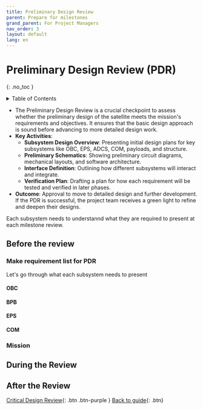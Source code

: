 ```yaml
---
title: Preliminary Design Review 
parent: Prepare for milestones
grand_parent: For Project Managers
nav_order: 3
layout: default
lang: en
---
```


# Preliminary Design Review (PDR)
{: .no_toc }

<details markdown="block">
<summary>Table of Contents</summary>

- Table of Contents
{:toc}

</details>

- The Preliminary Design Review is a crucial checkpoint to assess whether the preliminary design of the satellite meets the mission's requirements and objectives. It ensures that the basic design approach is sound before advancing to more detailed design work.
- **Key Activities**:
  - **Subsystem Design Overview**: Presenting initial design plans for key subsystems like OBC, EPS, ADCS, COM, payloads, and structure.
  - **Preliminary Schematics**: Showing preliminary circuit diagrams, mechanical layouts, and software architecture.
  - **Interface Definition**: Outlining how different subsystems will interact and integrate.
  - **Verification Plan**: Drafting a plan for how each requirement will be tested and verified in later phases.
- **Outcome**: Approval to move to detailed design and further development. If the PDR is successful, the project team receives a green light to refine and deepen their designs.

Each subsystem needs to understannd what they are required to present at each milestone review.


## Before the review

### Make requirement list for PDR

Let's go through what each subsystem needs to present

#### OBC


#### BPB


#### EPS


#### COM


### Mission


## During the Review



## After the Review







[Critical Design Review]({{site.url}}/project-managers/pm-cdr/){: .btn .btn-purple }
[Back to guide]({{site.url}}//pm/guide#how-to){: .btn}